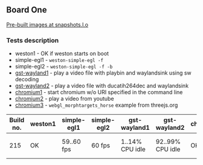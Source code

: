## Board One
[Pre-built images at snapshots.l.o](http://snapshots.linaro.org/openembedded/pre-built/lhg/morty/am57xx-evm/215/rpb-wayland/)

### Tests description
* weston1 - OK if weston starts on boot
* simple-egl1 - `weston-simple-egl -f`
* simple-egl2 - `weston-simple-egl -f -b`
* [gst-wayland1](gst-waylandX15sw.md) - play a video file with playbin and waylandsink using sw decoding
* [gst-wayland2](gst-waylandX15hw.md) - play a video file with ducatih264dec and waylandsink
* [chromium1](chromium1.md) - start chromium w/o URI specified in the command line
* [chromium2](chromium2.md) - play a video from youtube
* [chromium3](chromium3.md) - `webgl_morphtargets_horse` example from threejs.org

| Build no. | weston1 | simple-egl1 | simple-egl2 | gst-wayland1 | gst-wayland2 | chromium1 | chromium2 | chromium3 |
| --- | --- | --- | --- | --- | --- | --- | --- | --- |
| 215 | OK | 59..60 fps | 60 fps | 1..14% CPU idle | 92..99% CPU idle | OK | 10..29% CPU idle | 58..60 fps, 66-78% CPU idle |
